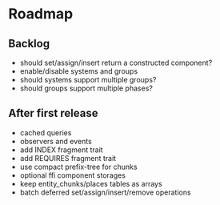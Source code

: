 # Roadmap

## Backlog

- should set/assign/insert return a constructed component?
- enable/disable systems and groups
- should systems support multiple groups?
- should groups support multiple phases?

## After first release

- cached queries
- observers and events
- add INDEX fragment trait
- add REQUIRES fragment trait
- use compact prefix-tree for chunks
- optional ffi component storages
- keep entity_chunks/places tables as arrays
- batch deferred set/assign/insert/remove operations
